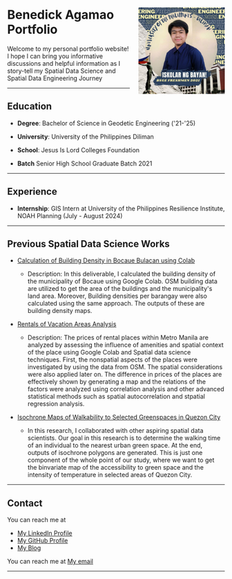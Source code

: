# <img src="Ben1.jpg" alt="Benedick Agamao" style="float: right; margin-left: 20px; width: 200px; height: auto;"> Benedick Agamao Portfolio
Welcome to my personal portfolio website! I hope I can bring you informative discussions and helpful information as I story-tell my Spatial Data Science and Spatial Data Engineering Journey

---

## Education

- **Degree**: Bachelor of Science in Geodetic Engineering ('21-'25) 
- **University**: University of the Philippines Diliman


- **School**: Jesus Is Lord Colleges Foundation
- **Batch** Senior High School Graduate Batch 2021

---

## Experience 
- **Internship**: GIS Intern at University of the Philippines Resilience Institute, NOAH Planning (July - August 2024)


--- 

## Previous Spatial Data Science Works 
- [Calculation of Building Density in Bocaue Bulacan using Colab](https://colab.research.google.com/drive/1ENCHzbEY3WaU1Ix6f9kPscnBymd9xhbr?usp=sharing)
  - Description: In this deliverable, I calculated the building density of the municipality of Bocaue using Google Colab. OSM building data are utilized to get the area of the buildings and the municipality's land area. Moreover, Building densities per barangay were also calculated using the same approach. The outputs of these are building density maps.
 
- [Rentals of Vacation Areas Analysis](https://colab.research.google.com/drive/1NWXAtILo1hCM6sTeMl-dq9OciE8u8yRH?usp=sharing)
  - Description: The prices of rental places within Metro Manila are analyzed by assessing the influence of amenities and spatial context of the place using Google Colab and Spatial data science techniques. First, the nonspatial aspects of the places were investigated by using the data from OSM. The spatial considerations were also applied later on. The difference in prices of the places are effectively shown by generating a map and the relations of the factors were analyzed using correlation analysis and other advanced statistical methods such as spatial autocorrelation and stpatial regression analysis.
 
- [Isochrone Maps of Walkability to Selected Greenspaces in Quezon City](https://colab.research.google.com/drive/11alak0vZxILo0fOdgyAnofQ-IivqCzOc?authuser=1#scrollTo=h2b5mjA5UV3m&uniqifier=2)
  - In this research, I collaborated with other aspiring spatial data scientists. Our goal in this research is to determine the walking time of an individual to the nearest urban green space. At the end, outputs of isochrone polygons are generated. This is just one component of the whole point of our study, where we want to get the binvariate map of the accessibility to green space and the intensity of temperature in selected areas of  Quezon City. 
---
## Contact

You can reach me at 

- [My LinkedIn Profile](https://www.linkedin.com/in/benedick-agamao-239067317/)
- [My GitHub Profile](https://github.com/BenAgamao)
- [My Blog](https://your-blog.com)

You can reach me at [My email](mailto:bgagamao@up.edu.ph)

---
